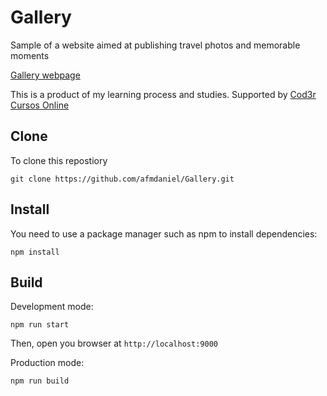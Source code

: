# Gallery
Sample of a website aimed at publishing travel photos and memorable moments

[Gallery webpage](./assets/img/screenshot.PNG)

This is a product of my learning process and studies. Supported by [Cod3r Cursos Online](https://www.cod3r.com.br/)

## Clone
To clone this repostiory

```git clone https://github.com/afmdaniel/Gallery.git```

## Install
You need to use a package manager such as npm to install dependencies:

```npm install```

## Build
Development mode:

```npm run start```

Then, open you browser at ```http://localhost:9000```

Production mode:

```npm run build```

